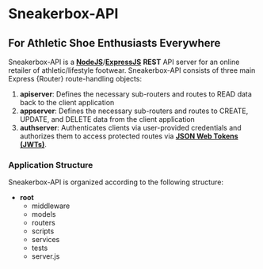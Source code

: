 # Sneakerbox-API
## For Athletic Shoe Enthusiasts Everywhere

Sneakerbox-API is a **[NodeJS](https://nodejs.org/en/about/)**/**[ExpressJS](https://expressjs.com/)** **REST** API server for an online retailer of athletic/lifestyle footwear. Sneakerbox-API consists of three main Express {Router} route-handling objects:

1. **apiserver**: Defines the necessary sub-routers and routes to READ data back to the client application
2. **appserver**: Defines the necessary sub-routers and routes to CREATE, UPDATE, and DELETE data from the client application
3. **authserver**: Authenticates clients via user-provided credentials and authorizes them to access protected routes via **[JSON Web Tokens (JWTs)](https://jwt.io)**.

### Application Structure
Sneakerbox-API is organized according to the following structure:
+ **root**
    - middleware
    - models
    - routers
    - scripts
    - services
    - tests
    - server.js